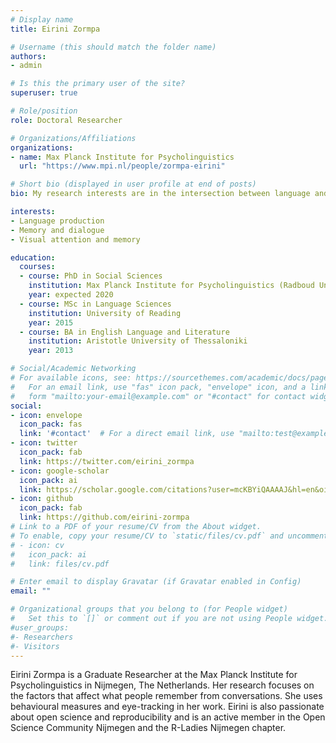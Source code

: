 ```yaml
---
# Display name
title: Eirini Zormpa

# Username (this should match the folder name)
authors:
- admin

# Is this the primary user of the site?
superuser: true

# Role/position
role: Doctoral Researcher

# Organizations/Affiliations
organizations:
- name: Max Planck Institute for Psycholinguistics
  url: "https://www.mpi.nl/people/zormpa-eirini"

# Short bio (displayed in user profile at end of posts)
bio: My research interests are in the intersection between language and memory, with an emphasis on language production and communication.

interests:
- Language production
- Memory and dialogue
- Visual attention and memory

education:
  courses:
  - course: PhD in Social Sciences
    institution: Max Planck Institute for Psycholinguistics (Radboud University)
    year: expected 2020
  - course: MSc in Language Sciences
    institution: University of Reading
    year: 2015
  - course: BA in English Language and Literature
    institution: Aristotle University of Thessaloniki
    year: 2013

# Social/Academic Networking
# For available icons, see: https://sourcethemes.com/academic/docs/page-builder/#icons
#   For an email link, use "fas" icon pack, "envelope" icon, and a link in the
#   form "mailto:your-email@example.com" or "#contact" for contact widget.
social:
- icon: envelope
  icon_pack: fas
  link: '#contact'  # For a direct email link, use "mailto:test@example.org".
- icon: twitter
  icon_pack: fab
  link: https://twitter.com/eirini_zormpa
- icon: google-scholar
  icon_pack: ai
  link: https://scholar.google.com/citations?user=mcKBYiQAAAAJ&hl=en&oi=ao
- icon: github
  icon_pack: fab
  link: https://github.com/eirini-zormpa
# Link to a PDF of your resume/CV from the About widget.
# To enable, copy your resume/CV to `static/files/cv.pdf` and uncomment the lines below.
# - icon: cv
#   icon_pack: ai
#   link: files/cv.pdf

# Enter email to display Gravatar (if Gravatar enabled in Config)
email: ""

# Organizational groups that you belong to (for People widget)
#   Set this to `[]` or comment out if you are not using People widget.
#user_groups:
#- Researchers
#- Visitors
---
```


Eirini Zormpa is a Graduate Researcher at the Max Planck Institute for Psycholinguistics in Nijmegen, The Netherlands. Her research focuses on the factors that affect what people remember from conversations. She uses behavioural measures and eye-tracking in her work. Eirini is also passionate about open science and reproducibility and is an active member in the Open Science Community Nijmegen and the R-Ladies Nijmegen chapter.
